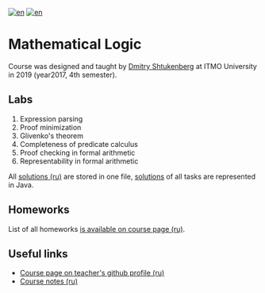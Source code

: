 [![en](https://img.shields.io/badge/lang-en-red.svg)](README.md) [![en](https://img.shields.io/badge/lang-ru-blue.svg)](README.ru.md)

# Mathematical Logic

Course was designed and taught by [Dmitry Shtukenberg](https://github.com/shd) at ITMO University in 2019 (year2017, 4th semester).

## Labs

1. Expression parsing
2. Proof minimization
3. Glivenko's theorem
4. Completeness of predicate calculus
5. Proof checking in formal arithmetic
6. Representability in formal arithmetic

All [solutions (ru)](lab/tasks.pdf) are stored in one file, [solutions](lab) of all tasks are represented in Java.

## Homeworks

List of all homeworks [is available on course page (ru)](https://github.com/shd/logic2019/blob/master/hw-theory.pdf).

## Useful links

* [Course page on teacher's github profile (ru)](https://github.com/shd/logic2019)
* [Course notes (ru)](https://github.com/shd/logic2011/blob/master/conspect.pdf)
